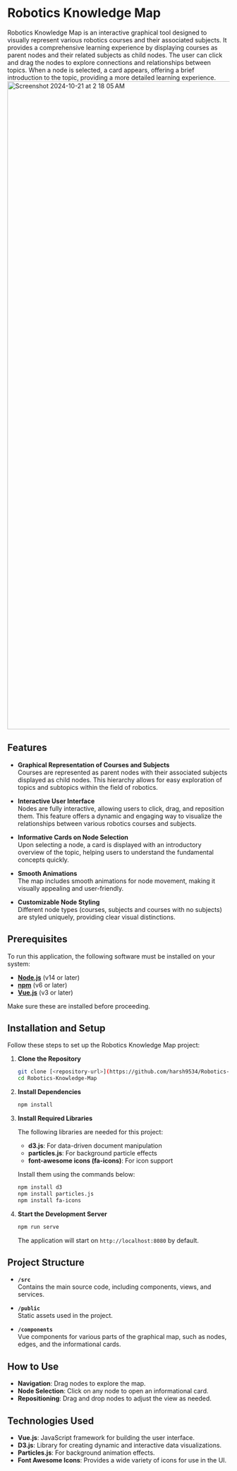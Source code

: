 # Robotics Knowledge Map

Robotics Knowledge Map is an interactive graphical tool designed to visually represent various robotics courses and their associated subjects. It provides a comprehensive learning experience by displaying courses as parent nodes and their related subjects as child nodes. The user can click and drag the nodes to explore connections and relationships between topics. When a node is selected, a card appears, offering a brief introduction to the topic, providing a more detailed learning experience.
<img width="1469" alt="Screenshot 2024-10-21 at 2 18 05 AM" src="https://github.com/user-attachments/assets/5d1c0d2e-30dd-4277-96f9-a0d04eac63f0">



## Features

- **Graphical Representation of Courses and Subjects**  
  Courses are represented as parent nodes with their associated subjects displayed as child nodes. This hierarchy allows for easy exploration of topics and subtopics within the field of robotics.
  
- **Interactive User Interface**  
  Nodes are fully interactive, allowing users to click, drag, and reposition them. This feature offers a dynamic and engaging way to visualize the relationships between various robotics courses and subjects.

- **Informative Cards on Node Selection**  
  Upon selecting a node, a card is displayed with an introductory overview of the topic, helping users to understand the fundamental concepts quickly.

- **Smooth Animations**  
  The map includes smooth animations for node movement, making it visually appealing and user-friendly.

- **Customizable Node Styling**  
  Different node types (courses, subjects and courses with no subjects) are styled uniquely, providing clear visual distinctions.

## Prerequisites

To run this application, the following software must be installed on your system:

- **[Node.js](https://nodejs.org/)** (v14 or later)
- **[npm](https://www.npmjs.com/)** (v6 or later)
- **[Vue.js](https://vuejs.org/)** (v3 or later)

Make sure these are installed before proceeding.

## Installation and Setup

Follow these steps to set up the Robotics Knowledge Map project:

1. **Clone the Repository**
   ```bash
   git clone [<repository-url>](https://github.com/harsh9534/Robotics-Knowledge-Map.git)
   cd Robotics-Knowledge-Map
   ```

2. **Install Dependencies**
   ```bash
   npm install
   ```

3. **Install Required Libraries**

   The following libraries are needed for this project:
   - **d3.js**: For data-driven document manipulation
   - **particles.js**: For background particle effects
   - **font-awesome icons (fa-icons)**: For icon support

   Install them using the commands below:
   ```bash
   npm install d3
   npm install particles.js
   npm install fa-icons
   ```

4. **Start the Development Server**
   ```bash
   npm run serve
   ```

   The application will start on `http://localhost:8080` by default.

## Project Structure

- **`/src`**  
  Contains the main source code, including components, views, and services.
  
- **`/public`**  
  Static assets used in the project.

- **`/components`**  
  Vue components for various parts of the graphical map, such as nodes, edges, and the informational cards.

## How to Use

- **Navigation**: Drag nodes to explore the map.
- **Node Selection**: Click on any node to open an informational card.
- **Repositioning**: Drag and drop nodes to adjust the view as needed.

## Technologies Used

- **Vue.js**: JavaScript framework for building the user interface.
- **D3.js**: Library for creating dynamic and interactive data visualizations.
- **Particles.js**: For background animation effects.
- **Font Awesome Icons**: Provides a wide variety of icons for use in the UI.
